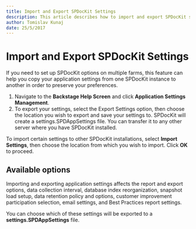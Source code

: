 ```yaml
---
title: Import and Export SPDocKit Settings
description: This article describes how to import and export SPDocKit settings.
author: Tomislav Kunaj
date: 25/5/2017
---
```


# Import and Export SPDocKit Settings

If you need to set up SPDocKit options on multiple farms, this feature can help you copy your application settings from one SPDocKit instance to another in order to preserve your preferences.

1. Navigate to the **Backstage Help Screen** and click **Application Settings Management**.
2. To export your settings, select the Export Settings option, then choose the location you wish to export and save your settings to. SPDocKit will create a settings.SPDAppSettings file. You can transfer it to any other server where you have SPDocKit installed.

To import certain settings to other SPDocKit installations, select **Import Settings**, then choose the location from which you wish to import. Click **OK** to proceed.

## Available options

Importing and exporting application settings affects the report and export options, data collection interval, database index reorganization, snapshot load setup, data retention policy and options, customer improvement participation selection, email settings, and Best Practices report settings.

You can choose which of these settings will be exported to a **settings.SPDAppSettings** file.

